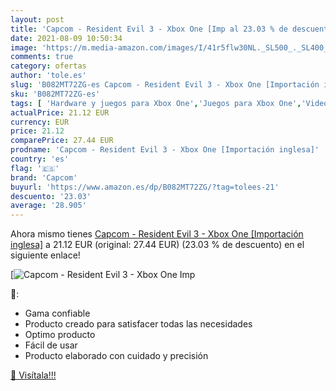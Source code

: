 ```yaml
---
layout: post
title: 'Capcom - Resident Evil 3 - Xbox One [Imp al 23.03 % de descuento'
date: 2021-08-09 10:50:34
image: 'https://m.media-amazon.com/images/I/41r5flw30NL._SL500_._SL400_.jpg'
comments: true
category: ofertas
author: 'tole.es'
slug: 'B082MT72ZG-es Capcom - Resident Evil 3 - Xbox One [Importación inglesa]'
sku: 'B082MT72ZG-es'
tags: [ 'Hardware y juegos para Xbox One','Juegos para Xbox One','Videojuegos','capcom','xbox', ]
actualPrice: 21.12 EUR
currency: EUR
price: 21.12
comparePrice: 27.44 EUR
prodname: 'Capcom - Resident Evil 3 - Xbox One [Importación inglesa]'
country: 'es'
flag: '🇪🇸'
brand: 'Capcom'
buyurl: 'https://www.amazon.es/dp/B082MT72ZG/?tag=tolees-21'
descuento: '23.03'
average: '28.905'
---
```


Ahora mismo tienes [Capcom - Resident Evil 3 - Xbox One [Importación inglesa]](https://www.amazon.es/dp/B082MT72ZG/?tag=tolees-21) a 21.12 EUR (original: 27.44 EUR) (23.03 %  de descuento) en el siguiente enlace!

[![Capcom - Resident Evil 3 - Xbox One [Imp](https://m.media-amazon.com/images/I/41r5flw30NL._SL500_._SL400_.jpg)](https://www.amazon.es/dp/B082MT72ZG/?tag=tolees-21)

🔎:

- Gama confiable
- Producto creado para satisfacer todas las necesidades
- Optimo producto
- Fácil de usar
- Producto elaborado con cuidado y precisión

[🛒 Visítala!!!](https://www.amazon.es/dp/B082MT72ZG/?tag=tolees-21)
